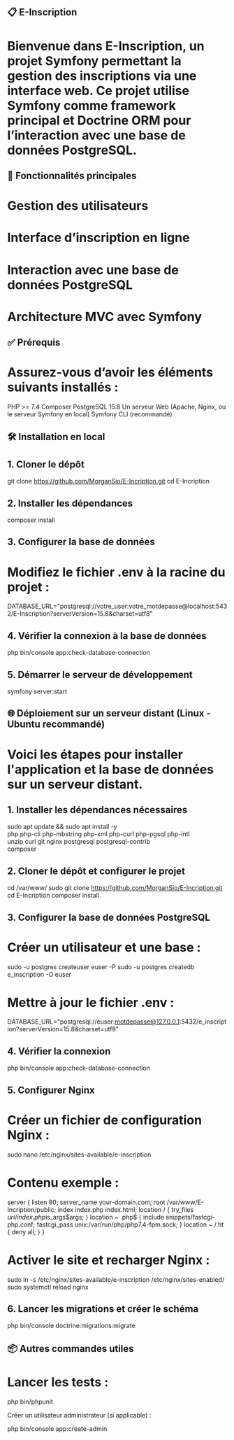 ## 📋 E-Inscription
# Bienvenue dans E-Inscription, un projet Symfony permettant la gestion des inscriptions via une interface web. Ce projet utilise Symfony comme framework principal et Doctrine ORM pour l’interaction avec une base de données PostgreSQL.

## 🚀 Fonctionnalités principales
# Gestion des utilisateurs

# Interface d’inscription en ligne

# Interaction avec une base de données PostgreSQL

# Architecture MVC avec Symfony

## ✅ Prérequis
# Assurez-vous d’avoir les éléments suivants installés :

PHP >= 7.4
Composer
PostgreSQL 15.8
Un serveur Web (Apache, Nginx, ou le serveur Symfony en local)
Symfony CLI (recommandé)



## 🛠️ Installation en local
## 1. Cloner le dépôt

git clone https://github.com/MorganSio/E-Incription.git
cd E-Incription


## 2. Installer les dépendances

composer install


## 3. Configurer la base de données
# Modifiez le fichier .env à la racine du projet :

DATABASE_URL="postgresql://votre_user:votre_motdepasse@localhost:5432/E-Inscription?serverVersion=15.8&charset=utf8"


## 4. Vérifier la connexion à la base de données

php bin/console app:check-database-connection


## 5. Démarrer le serveur de développement

symfony server:start


## 🌐 Déploiement sur un serveur distant (Linux - Ubuntu recommandé)
# Voici les étapes pour installer l'application et la base de données sur un serveur distant.


## 1. Installer les dépendances nécessaires

sudo apt update && sudo apt install -y \
    php php-cli php-mbstring php-xml php-curl php-pgsql php-intl \
    unzip curl git nginx postgresql postgresql-contrib \
    composer


## 2. Cloner le dépôt et configurer le projet

cd /var/www/
sudo git clone https://github.com/MorganSio/E-Incription.git
cd E-Incription
composer install


## 3. Configurer la base de données PostgreSQL
# Créer un utilisateur et une base :

sudo -u postgres createuser euser -P
sudo -u postgres createdb e_inscription -O euser


# Mettre à jour le fichier .env :

DATABASE_URL="postgresql://euser:motdepasse@127.0.0.1:5432/e_inscription?serverVersion=15.8&charset=utf8"


## 4. Vérifier la connexion

php bin/console app:check-database-connection


## 5. Configurer Nginx
# Créer un fichier de configuration Nginx :

sudo nano /etc/nginx/sites-available/e-inscription


# Contenu exemple :


server {
    listen 80;
    server_name your-domain.com;
    root /var/www/E-Incription/public;
    index index.php index.html;
    location / {
        try_files $uri /index.php$is_args$args;
    }
    location ~ \.php$ {
        include snippets/fastcgi-php.conf;
        fastcgi_pass unix:/var/run/php/php7.4-fpm.sock;
    }
    location ~ /\.ht {
        deny all;
    }
}


# Activer le site et recharger Nginx :

sudo ln -s /etc/nginx/sites-available/e-inscription /etc/nginx/sites-enabled/
sudo systemctl reload nginx


## 6. Lancer les migrations et créer le schéma

php bin/console doctrine:migrations:migrate


## 📦 Autres commandes utiles
# Lancer les tests :

php bin/phpunit


Créer un utilisateur administrateur (si applicable) :

php bin/console app:create-admin
